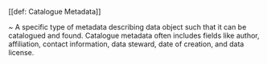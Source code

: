 [[def: Catalogue Metadata]]

~ A specific type of metadata describing data object such that it can be catalogued and found. Catalogue metadata often includes fields like author, affiliation, contact information, data steward, date of creation, and data license.
